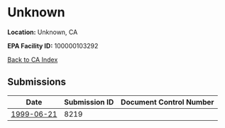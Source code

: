 # Unknown

**Location:** Unknown, CA

**EPA Facility ID:** 100000103292

[Back to CA Index](../../index.md)

## Submissions

| Date | Submission ID | Document Control Number |
|------|--------------|-------------------------|
| [1999-06-21](submissions/8219.md) | 8219 |  |
